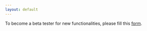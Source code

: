 ```yaml
---
layout: default
---
```



To become a beta tester for new functionalities, please fill this [form](https://forms.gle/cJBE4Jjqkrh8djJX8).
